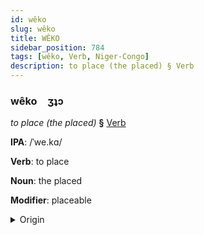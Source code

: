 ```yaml
---
id: wêko
slug: wêko
title: WÊKO
sidebar_position: 784
tags: [wêko, Verb, Niger-Congo]
description: to place (the placed) § Verb
---
```


### wêko&emsp;<span kind="abugida">ʒʇɔ</span>

*to place (the placed)* **§** [Verb](../../tags/Verb)

**IPA**: /ˈwe.kɑ/

**Verb**: to place

**Noun**: the placed

**Modifier**: placeable

<details>
    <summary>Origin</summary>
    Swahili -weka [weka]<br/>
    <em>Niger-Congo Language Family</em>
</details>